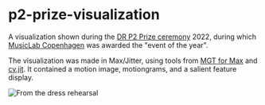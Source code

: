 # p2-prize-visualization

A visualization shown during the [DR P2 Prize ceremony](https://www.arj.no/2022/02/06/musiclab-receives-danish-p2-prisen/) 2022, during which [MusicLab Copenhagen](https://www.uio.no/ritmo/english/news-and-events/events/musiclab/2021/dsq/index.html) was awarded the "event of the year".

The visualization was made in Max/Jitter, using tools from [MGT for Max](https://github.com/fourMs/MGT-max) and [cv.jit](https://github.com/Cycling74/cv.jit). It contained a motion image, motiongrams, and a salient feature display.

![From the dress rehearsal](https://www.arj.no/wp-content/2022/02/20220204_150757-2048x1153.jpg)
